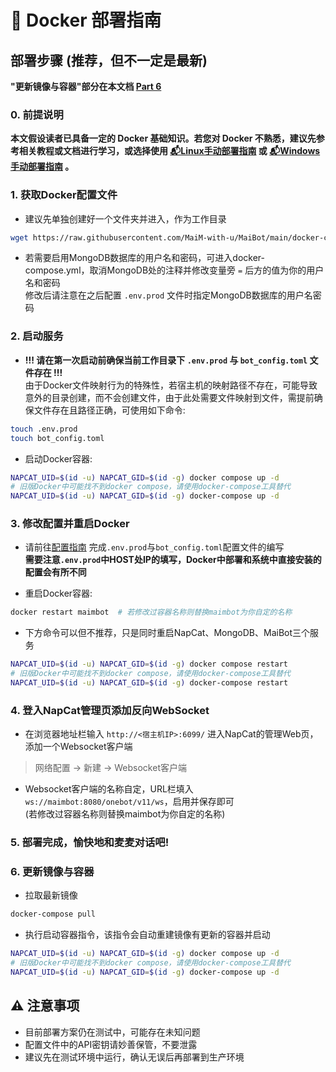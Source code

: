 # 🐊 Docker 部署指南

## 部署步骤 (推荐，但不一定是最新)

**"更新镜像与容器"部分在本文档 [Part 6](#6-更新镜像与容器)**

### 0. 前提说明

**本文假设读者已具备一定的 Docker 基础知识。若您对 Docker 不熟悉，建议先参考相关教程或文档进行学习，或选择使用 [📬Linux手动部署指南](./manual_deploy_linux.md) 或 [📬Windows手动部署指南](./manual_deploy_windows.md) 。**


### 1. 获取Docker配置文件

- 建议先单独创建好一个文件夹并进入，作为工作目录

```bash
wget https://raw.githubusercontent.com/MaiM-with-u/MaiBot/main/docker-compose.yml -O docker-compose.yml
```

- 若需要启用MongoDB数据库的用户名和密码，可进入docker-compose.yml，取消MongoDB处的注释并修改变量旁 `=` 后方的值为你的用户名和密码\
修改后请注意在之后配置 `.env.prod` 文件时指定MongoDB数据库的用户名密码

### 2. 启动服务

- **!!! 请在第一次启动前确保当前工作目录下 `.env.prod` 与 `bot_config.toml` 文件存在 !!!**\
由于Docker文件映射行为的特殊性，若宿主机的映射路径不存在，可能导致意外的目录创建，而不会创建文件，由于此处需要文件映射到文件，需提前确保文件存在且路径正确，可使用如下命令:

```bash
touch .env.prod
touch bot_config.toml
```

- 启动Docker容器:

```bash
NAPCAT_UID=$(id -u) NAPCAT_GID=$(id -g) docker compose up -d
# 旧版Docker中可能找不到docker compose，请使用docker-compose工具替代
NAPCAT_UID=$(id -u) NAPCAT_GID=$(id -g) docker-compose up -d
```


### 3. 修改配置并重启Docker

- 请前往[配置指南](/manual/configuration/index) 完成`.env.prod`与`bot_config.toml`配置文件的编写\
**需要注意`.env.prod`中HOST处IP的填写，Docker中部署和系统中直接安装的配置会有所不同**

- 重启Docker容器:

```bash
docker restart maimbot  # 若修改过容器名称则替换maimbot为你自定的名称
```

- 下方命令可以但不推荐，只是同时重启NapCat、MongoDB、MaiBot三个服务

```bash
NAPCAT_UID=$(id -u) NAPCAT_GID=$(id -g) docker compose restart
# 旧版Docker中可能找不到docker compose，请使用docker-compose工具替代
NAPCAT_UID=$(id -u) NAPCAT_GID=$(id -g) docker-compose restart
```

### 4. 登入NapCat管理页添加反向WebSocket

- 在浏览器地址栏输入 `http://<宿主机IP>:6099/` 进入NapCat的管理Web页，添加一个Websocket客户端

> 网络配置 -> 新建 -> Websocket客户端

- Websocket客户端的名称自定，URL栏填入 `ws://maimbot:8080/onebot/v11/ws`，启用并保存即可\
(若修改过容器名称则替换maimbot为你自定的名称)

### 5. 部署完成，愉快地和麦麦对话吧!


### 6. 更新镜像与容器

- 拉取最新镜像

```bash
docker-compose pull
```

- 执行启动容器指令，该指令会自动重建镜像有更新的容器并启动

```bash
NAPCAT_UID=$(id -u) NAPCAT_GID=$(id -g) docker compose up -d
# 旧版Docker中可能找不到docker compose，请使用docker-compose工具替代
NAPCAT_UID=$(id -u) NAPCAT_GID=$(id -g) docker-compose up -d
```

## ⚠️ 注意事项

- 目前部署方案仍在测试中，可能存在未知问题
- 配置文件中的API密钥请妙善保管，不要泄露
- 建议先在测试环境中运行，确认无误后再部署到生产环境